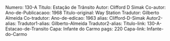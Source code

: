 Numero: 130-A
Titulo: Estação de Trânsito
Autor: Clifford D Simak
Co-autor: 
Ano-de-Publicacaoo: 1968
Titulo-original: Way Station
Tradutor: Gilberto Almeida
Co-tradutor: 
Ano-de-edicao: 1963
alias: Clifford-D-Simak
Autor2-alias: 
Tradutor1-alias: Gilberto-Almeida
Tradutor2-alias: 
Titulo-link: 130-A-Estacao-de-Transito
Capa: Infante do Carmo
pags: 220
Capa-link: Infante-do-Carmo